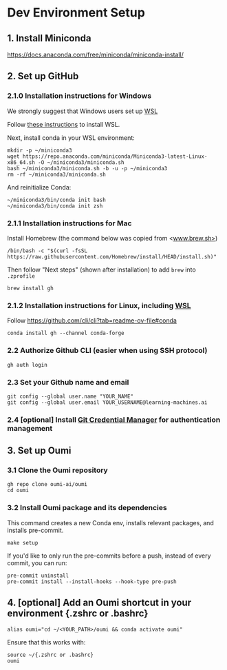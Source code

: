 # Dev Environment Setup

## 1. Install Miniconda

   <https://docs.anaconda.com/free/miniconda/miniconda-install/>

## 2. Set up GitHub

### 2.1.0 Installation instructions for Windows

   We strongly suggest that Windows users set up [WSL](https://learn.microsoft.com/en-us/windows/wsl/)

   Follow [these instructions](https://learn.microsoft.com/en-us/windows/wsl/install) to install WSL.

   Next, install conda in your WSL environment:

   ```shell
   mkdir -p ~/miniconda3
   wget https://repo.anaconda.com/miniconda/Miniconda3-latest-Linux-x86_64.sh -O ~/miniconda3/miniconda.sh
   bash ~/miniconda3/miniconda.sh -b -u -p ~/miniconda3
   rm -rf ~/miniconda3/miniconda.sh
   ```

   And reinitialize Conda:

   ```shell
   ~/miniconda3/bin/conda init bash
   ~/miniconda3/bin/conda init zsh
   ```


### 2.1.1 Installation instructions for Mac

   Install Homebrew (the command below was copied from <www.brew.sh>)

   ```shell
   /bin/bash -c "$(curl -fsSL https://raw.githubusercontent.com/Homebrew/install/HEAD/install.sh)"
   ```

   Then follow "Next steps" (shown after installation) to add `brew` into `.zprofile`

   ```shell
   brew install gh
   ```

### 2.1.2 Installation instructions for **Linux**, including [WSL](https://learn.microsoft.com/en-us/windows/wsl/)

  Follow <https://github.com/cli/cli?tab=readme-ov-file#conda>

   ```shell
   conda install gh --channel conda-forge
   ```

### 2.2 Authorize Github CLI (easier when using SSH protocol)

   ```shell
   gh auth login
   ```

### 2.3 Set your Github name and email

   ```shell
   git config --global user.name "YOUR_NAME"
   git config --global user.email YOUR_USERNAME@learning-machines.ai
   ```

### 2.4 [optional] Install [Git Credential Manager](https://docs.github.com/en/get-started/getting-started-with-git/about-remote-repositories#cloning-with-https-urls) for authentication management

## 3. Set up Oumi

### 3.1 Clone the Oumi repository

   ```shell
   gh repo clone oumi-ai/oumi
   cd oumi
   ```

### 3.2 Install Oumi package and its dependencies

   This command creates a new Conda env, installs relevant packages, and installs pre-commit.
   ```shell
   make setup
   ```

   If you'd like to only run the pre-commits before a push, instead of every commit, you can run:

   ```shell
   pre-commit uninstall
   pre-commit install --install-hooks --hook-type pre-push
   ```

## 4. [optional] Add an Oumi shortcut in your environment {.zshrc or .bashrc}

   ```shell
   alias oumi="cd ~/<YOUR_PATH>/oumi && conda activate oumi"
   ```

   Ensure that this works with:

   ```shell
   source ~/{.zshrc or .bashrc}
   oumi
   ```
